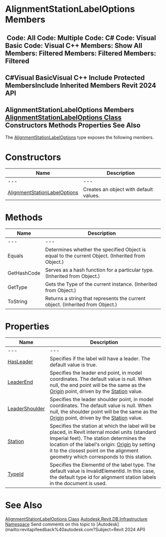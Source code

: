 # AlignmentStationLabelOptions Members

﻿
 Code: All Code: Multiple Code: C# Code: Visual Basic Code: Visual C++  Members: Show All Members: Filtered Members: Filtered Members: Filtered   
---  
C#Visual BasicVisual C++
Include Protected MembersInclude Inherited Members
Revit 2024 API  
---  
AlignmentStationLabelOptions Members  
[AlignmentStationLabelOptions Class](65682466-07b4-766b-a215-fefcdcfd32ce.md "AlignmentStationLabelOptions Class") Constructors Methods Properties See Also  
---  
The [AlignmentStationLabelOptions](65682466-07b4-766b-a215-fefcdcfd32ce.md "AlignmentStationLabelOptions Class") type exposes the following members.
# Constructors
| Name | Description |
| --- | --- |
| --- | --- | --- |
| [AlignmentStationLabelOptions](ff2d6432-d624-692e-eb82-dcc98801b3b6.md "AlignmentStationLabelOptions Constructor") | Creates an object with default values. |

# Methods
| Name | Description |
| --- | --- |
| --- | --- | --- |
| Equals | Determines whether the specified Object is equal to the current Object. (Inherited from Object.) |
| GetHashCode | Serves as a hash function for a particular type.  (Inherited from Object.) |
| GetType | Gets the Type of the current instance. (Inherited from Object.) |
| ToString | Returns a string that represents the current object. (Inherited from Object.) |

# Properties
| Name | Description |
| --- | --- |
| --- | --- | --- |
| [HasLeader](2cd13188-00bb-784f-17dd-b2c130f34b08.md "HasLeader Property") | Specifies if the label will have a leader. The default value is true. |
| [LeaderEnd](e6e365cc-fc8c-31e2-a604-14ecf78c6374.md "LeaderEnd Property") | Specifies the leader end point, in model coordinates. The default value is null. When null, the end point will be the same as the [Origin](df8b9dc6-9d36-ac2b-04cf-816d88f039b8.md "Origin Property") point, driven by the [Station](215afd0a-ff0e-1a8e-fc74-be36e7ad4d77.md "Station Property") value. |
| [LeaderShoulder](e2c8a9bd-31cd-3ff8-2aa2-90adb02493cc.md "LeaderShoulder Property") | Specifies the leader shoulder point, in model coordinates. The default value is null. When null, the shoulder point will be the same as the [Origin](df8b9dc6-9d36-ac2b-04cf-816d88f039b8.md "Origin Property") point, driven by the [Station](215afd0a-ff0e-1a8e-fc74-be36e7ad4d77.md "Station Property") value. |
| [Station](215afd0a-ff0e-1a8e-fc74-be36e7ad4d77.md "Station Property") | Specifies the station at which the label will be placed, in Revit internal model units (standard Imperial feet). The station determines the location of the label's origin: [Origin](df8b9dc6-9d36-ac2b-04cf-816d88f039b8.md "Origin Property") by setting it to the closest point on the alignment geometry which corresponds to this station. |
| [TypeId](86352cb2-b367-a806-7427-2fb08e50b425.md "TypeId Property") | Specifies the ElementId of the label type. The default value is InvalidElementId. In this case, the default type id for alignment station labels in the document is used. |

# See Also
[AlignmentStationLabelOptions Class](65682466-07b4-766b-a215-fefcdcfd32ce.md "AlignmentStationLabelOptions Class")
[Autodesk.Revit.DB.Infrastructure Namespace](cedea963-42a0-acf8-0f0e-5477c4212ae9.md "Autodesk.Revit.DB.Infrastructure Namespace")
Send comments on this topic to [Autodesk](mailto:revitapifeedback%40autodesk.com?Subject=Revit 2024 API)